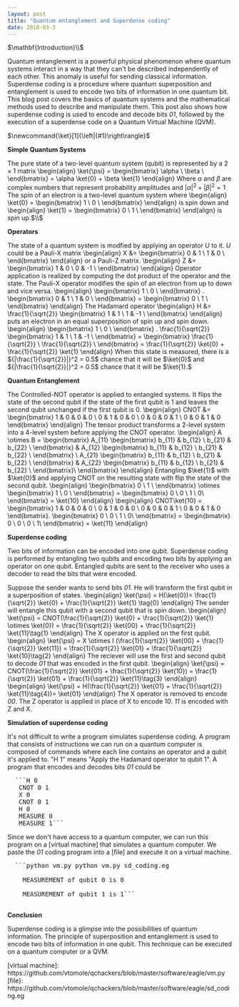 ```yaml
---
layout: post
title: "Quantum entanglement and Superdense coding"
date: 2018-03-3
---
```

<section>

 $\mathbf{Introduction}\\$

Quantum entanglement is a powerful physical phenomenon where quantum systems interact in a way that they can't be described independently of each other. This anomaly is useful for sending classical information. Superdense coding is a procedure where quantum superposition and entanglement is used to encode two bits of information in one quantum bit. This blog post covers the basics of quantum systems and the mathematical methods used to describe and manipulate them. This post also shows how superdense coding is used to encode and decode bits *01*, followed by the execution of a superdense code on a Quantum Virtual Machine (QVM).

<section>

<section>$\newcommand{\ket}[1]{\left|{#1}\right\rangle}$

 **Simple Quantum Systems**

The pure state of a two-level quantum system (qubit) is represented by a $2\times1$ matrix \begin{align} \ket{\psi} = \begin{bmatrix} \alpha \\ \beta \\ \end{bmatrix} = \alpha \ket{0} + \beta \ket{1} \end{align} Where $\alpha$ and $\beta$ are complex numbers that represent probability amplitudes and ${|\alpha|}^2 + {|\beta|}^2 =1$ The spin of an electron is a two-level quantum system where \begin{align} \ket{0} = \begin{bmatrix} 1 \\ 0 \\ \end{bmatrix} \end{align} is spin down and \begin{align} \ket{1} = \begin{bmatrix} 0 \\ 1 \\ \end{bmatrix} \end{align} is spin up.$\\$

<section>

<section>

**Operators**

The state of a quantum system is modfied by applying an operator $\textit{U}$ to it. $\textit{U}$ could be a Pauli-X matrix \begin{align} X &= \begin{bmatrix} 0 & 1 \\ 1 & 0 \\ \end{bmatrix} \end{align} or a Pauli-Z matrix. \begin{align} Z &= \begin{bmatrix} 1 & 0 \\ 0 & -1 \\ \end{bmatrix} \end{align} Operator application is realized by computing the dot product of the operator and the state. The Pauli-X operator modifies the spin of an electron from up to down and vice versa. \begin{align} \begin{bmatrix} 1 \\ 0 \\ \end{bmatrix} . \begin{bmatrix} 0 & 1 \\ 1 & 0 \\ \end{bmatrix} = \begin{bmatrix} 0 \\ 1 \\ \end{bmatrix} \end{align} The Hadamard operator \begin{align} H &= \frac{1}{\sqrt{2}} \begin{bmatrix} 1 & 1 \\ 1 & -1 \\ \end{bmatrix} \end{align} puts an electron in an equal superposition of spin up and spin down. \begin{align} \begin{bmatrix} 1 \\ 0 \\ \end{bmatrix} . \frac{1}{\sqrt{2}} \begin{bmatrix} 1 & 1 \\ 1 & -1 \\ \end{bmatrix} = \begin{bmatrix} \frac{1}{\sqrt{2}} \\ \frac{1}{\sqrt{2}} \\ \end{bmatrix} = \frac{1}{\sqrt{2}} \ket{0} + \frac{1}{\sqrt{2}} \ket{1} \end{align} When this state is measured, there is a ${|\frac{1}{\sqrt{2}}|}^2 = 0.5$ chance that it will be $\ket{0}$ and ${|\frac{1}{\sqrt{2}}|}^2 = 0.5$ chance that it will be $\ket{1}.$

</section>

<section>

**Quantum Entanglement**

The Controlled-NOT operator is applied to entangled systems. It flips the state of the second qubit if the state of the first qubit is 1 and leaves the second qubit unchanged if the first qubit is 0. \begin{align} CNOT &= \begin{bmatrix} 1 & 0 & 0 & 0 \\ 0 & 1 & 0 & 0 \\ 0 & 0 & 0 & 1 \\ 0 & 0 & 1 & 0 \end{bmatrix} \end{align} The tensor product transforms a 2-level system into a 4-level system before applying the CNOT operator. \begin{align} A \otimes B = \begin{bmatrix} A_{11} \begin{bmatrix} b_{11} & b_{12} \\ b_{21} & b_{22} \\ \end{bmatrix} & A_{12} \begin{bmatrix} b_{11} & b_{12} \\ b_{21} & b_{22} \\ \end{bmatrix} \\ A_{21} \begin{bmatrix} b_{11} & b_{12} \\ b_{21} & b_{22} \\ \end{bmatrix} & A_{22} \begin{bmatrix} b_{11} & b_{12} \\ b_{21} & b_{22} \\ \end{bmatrix}\\ \end{bmatrix} \end{align} Entangling $\ket{1}$ with $\ket{0}$ and applying CNOT on the resulting state with flip the state of the second qubit. \begin{align} \begin{bmatrix} 0 \\ 1 \\ \end{bmatrix} \otimes \begin{bmatrix} 1 \\ 0 \\ \end{bmatrix} = \begin{bmatrix} 0 \\ 0 \\ 1 \\ 0\\ \end{bmatrix} = \ket{10} \end{align} \begin{align} CNOT\ket{10} = \begin{bmatrix} 1 & 0 & 0 & 0 \\ 0 & 1 & 0 & 0 \\ 0 & 0 & 0 & 1 \\ 0 & 0 & 1 & 0 \end{bmatrix}. \begin{bmatrix} 0 \\ 0 \\ 1 \\ 0\\ \end{bmatrix} = \begin{bmatrix} 0 \\ 0 \\ 0 \\ 1\\ \end{bmatrix} = \ket{11} \end{align}</section>

<section>

**Superdense coding**

Two bits of information can be encoded into one qubit. Superdense coding is performed by entangling two qubits and encoding two bits by applying an operator on one qubit. Entangled qubits are sent to the receiver who uses a decoder to read the bits that were encoded.

Suppose the sender wants to send bits *01*. He will transform the first qubit in a superposition of states. \begin{align} \ket{\psi} = H(\ket{0})= \frac{1}{\sqrt{2}} \ket{0} + \frac{1}{\sqrt{2}} \ket{1} \tag{0} \end{align} The sender will entangle this qubit with a second qubit that is spin down. \begin{align} \ket{\psi} = CNOT(\frac{1}{\sqrt{2}} \ket{0} + \frac{1}{\sqrt{2}} \ket{1} \otimes \ket{0}) = \frac{1}{\sqrt{2}} \ket{00} + \frac{1}{\sqrt{2}} \ket{11}\tag{1} \end{align} The X operator is applied on the first qubit. \begin{align} \ket{\psi} = X \otimes I (\frac{1}{\sqrt{2}} \ket{00} + \frac{1}{\sqrt{2}} \ket{11}) = \frac{1}{\sqrt{2}} \ket{01} + \frac{1}{\sqrt{2}} \ket{10}\tag{2} \end{align} The reciever will use the first and second qubit to decode *01* that was encoded in the first qubit. \begin{align} \ket{\psi} = CNOT(\frac{1}{\sqrt{2}} \ket{01} + \frac{1}{\sqrt{2}} \ket{10}) = \frac{1}{\sqrt{2}} \ket{01} + \frac{1}{\sqrt{2}} \ket{11}\tag{3} \end{align} \begin{align} \ket{\psi} = H(\frac{1}{\sqrt{2}} \ket{01} + \frac{1}{\sqrt{2}} \ket{11}\tag{4})= \ket{01} \end{align} The X operator is removed to encode *00*. The Z operator is applied in place of X to encode *10*. *11* is encoded with Z and X.</section>

<section>

**Simulation of superdense coding**

It's not difficult to write a program simulates superdense coding. A program that consists of instructions we can run on a quantum computer is composed of commands where each line contains an operator and a qubit it's applied to. "H 1" means "Apply the Hadamard operator to qubit 1". A program that encodes and decodes bits *01* could be

<pre>  ```H 0
   CNOT 0 1
   X 0 
   CNOT 0 1
   H 0
   MEASURE 0
   MEASURE 1``` 
</pre>

Since we don't have access to a quantum computer, we can run this program on a [virtual machine] that simulates a quantum computer. We paste the *01* coding program into a [file] and execute it on a virtual machine.

<pre>  ```python vm.py python vm.py sd_coding.eg

    MEASUREMENT of qubit 0 is 0 

    MEASUREMENT of qubit 1 is 1``` 
				    </pre>

</section>

<section>

**Conclusion**

Superdense coding is a glimpse into the possibilities of quantum information. The principle of superposition and entanglement is used to encode two bits of information in one qubit. This technique can be executed on a quantum computer or a QVM.</section>

</section>
[virtual machine]: https://github.com/vtomole/qchackers/blob/master/software/eagle/vm.py
[file}: https://github.com/vtomole/qchackers/blob/master/software/eagle/sd_coding.eg
</section>

</section>

</section>

